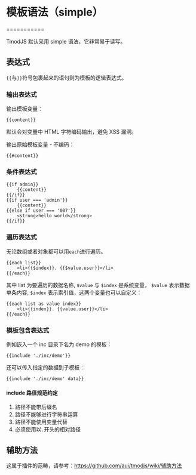 # 模板语法（simple）

===========

TmodJS 默认采用 simple 语法，它非常易于读写。

## 表达式

``{{``与``}}``符号包裹起来的语句则为模板的逻辑表达式。

### 输出表达式

输出模板变量：

```
{{content}}
```

默认会对变量中 HTML 字符编码输出，避免 XSS 漏洞。

输出原始模板变量 - 不编码：

```
{{#content}}
```

### 条件表达式

```
{{if admin}}
	{{content}}
{{/if}}
{{if user === 'admin'}}
	{{content}}
{{else if user === '007'}}
	<strong>hello world</strong>
{{/if}}
```

### 遍历表达式

无论数组或者对象都可以用``each``进行遍历。

```
{{each list}}
	<li>{{$index}}. {{$value.user}}</li>
{{/each}}
```

其中 list 为要遍历的数据名称, ``$value`` 与 ``$index`` 是系统变量， ``$value`` 表示数据单条内容, ``$index`` 表示索引值，这两个变量也可以自定义：

```
{{each list as value index}}
	<li>{{index}}. {{value.user}}</li>
{{/each}}
```

### 模板包含表达式

例如嵌入一个 inc 目录下名为 demo 的模板：

```
{{include './inc/demo'}}
```

还可以传入指定的数据到子模板：

```
{{include './inc/demo' data}}
```

####	include 路径规范约定

1.	路径不能带后缀名
2.	路径不能够进行字符串运算
3.	路径不能使用变量代替
4.	必须使用以``.``开头的相对路径

## 辅助方法

这属于插件的范畴，请参考：<https://github.com/aui/tmodjs/wiki/辅助方法>
